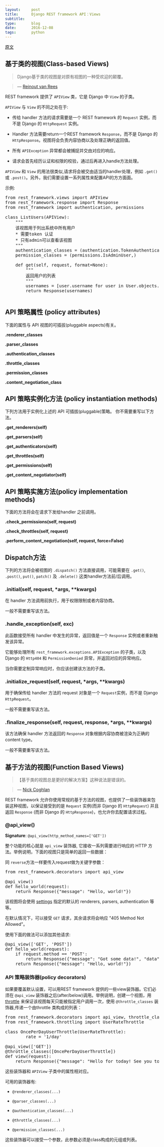 ```yaml
---
layout:     post
title:      Django REST framework API：Views
subtitle:   
type:       blog
date:       2016-12-08
tags:       python
---
```


[原文](http://www.django-rest-framework.org/api-guide/views/)

## 基于类的视图(Class-based Views)

>Django基于类的视图是对原有视图的一种受欢迎的颠覆。

>— [Reinout van Rees](http://reinout.vanrees.org/weblog/2011/08/24/class-based-views-usage.html)

REST framework 提供了 `APIView` 类，它是 Django 中 `View` 的子类。

`APIView` 与 `View` 的不同之处在于:

- 传给 handler 方法的请求需要是一个 REST framework 的 `Request` 实例，而不是 Django 的 `HttpRequest` 实例。

- Handler 方法需要return一个REST framework `Response`，而不是 Django 的 `HttpResponse`。视图将会负责内容协商以及处理正确的返回值。

- 所有 `APIException` 异常都会被捕捉并交由对应的响应。

- 请求会首先经历认证和权限的校验，通过后再进入handle方法处理。

 `APIView` 和 `View` 的用法很类似,请求将会被交由适当的handler处理，例如 `.get()` 或 `.post()`。另外，我们需要设置一系列属性来配置API的方方面面。

示例:

<pre>
from rest_framework.views import APIView
from rest_framework.response import Response
from rest_framework import authentication, permissions

class ListUsers(APIView):
    """
    该视图用于列出系统中所有用户
    * 需要token 认证
    * 只有admin可以查看该视图
    """
    authentication_classes = (authentication.TokenAuthentication,)
    permission_classes = (permissions.IsAdminUser,)

    def get(self, request, format=None):
        """
        返回用户的列表
        """
        usernames = [user.username for user in User.objects.all()]
        return Response(usernames)

</pre>

## API 策略属性 (policy attributes)

下面的属性与 API 视图的可插拔(pluggable aspects)有关。

**.renderer_classes**

**.parser_classes**

**.authentication_classes**

**.throttle_classes**

**.permission_classes**

**.content_negotiation_class**

## API 策略实例化方法 (policy instantiation methods)

下列方法用于实例化上述的 API 可插拔(pluggable)策略。 你不需要重写以下方法。

**.get_renderers(self)**

**.get_parsers(self)**

**.get_authenticators(self)**

**.get_throttles(self)**

**.get_permissions(self)**

**.get_content_negotiator(self)**

## API 策略实施方法(policy implementation methods)

下面的方法将会在请求下发给handler 之前调用。

**.check_permissions(self, request)**

**.check_throttles(self, request)**

**.perform_content_negotiation(self, request, force=False)**

## Dispatch方法

下列的方法将会被视图的 `.dispatch()` 方法直接调用，可能需要在 `.get()`, `.post()`, `put()`, `patch()` 及 `.delete()` 这类handler方法前/后调用。

### .initial(self, request, *args, **kwargs)

在 handler 方法调用前执行，用于权限限制或者内容协商。

一般不需要重写该方法。

### .handle_exception(self, exc)

此函数接受所有 handler 中发生的异常，返回值是一个 `Response` 实例或者重新触发该异常。

它能够处理所有 `rest_framework.exceptions.APIException` 的子类，以及 Django 的 `Http404` 和 `PermissionDenied` 异常，并返回对应的异常响应。

当你需要定制异常响应时，你应该创建该方法的子类。

### .initialize_request(self, request, *args, **kwargs)

用于确保传给 handler 方法的 request 对象是一个 `Request`实例，而不是 Django `HttpRequest`。

一般不需要重写该方法。

### .finalize_response(self, request, response, *args, **kwargs)

该方法确保 handler 方法返回的 `Response` 对象根据内容协商被渲染为正确的 content type。

一般不需要重写该方法。

## 基于方法的视图(Function Based Views)

>【基于类的视图总是更好的解决方案】这种说法是错误的。

>— [Nick Coghlan](http://www.boredomandlaziness.org/2012/05/djangos-cbvs-are-not-mistake-but.html)

REST framework 允许你使用常规的基于方法的视图，也提供了一些装饰器来包装这种视图，以保证接受到的是 `Request` 实例(而非 Django 的 `HttpRequest`) 并且返回 `Response` (而非 Django 的 `HttpResponse`)，也允许你去配置请求过程。

### @api_view()

**Signature**: `@api_view(http_method_names=['GET'])`

整个功能的核心就是 `api_view` 装饰器, 它接收一系列需要进行响应的  HTTP 方法。举例说明，下面的视图只是简单的返回一些数据：

同 `reverse`方法一样要传入request做为关键字参数：

<pre>
from rest_framework.decorators import api_view

@api_view()
def hello_world(request):
    return Response({"message": "Hello, world!"})
</pre>

该视图将会使用 [settings](http://www.django-rest-framework.org/api-guide/settings/) 指定的默认的 renderers, parsers, authentication 等等。

在默认情况下，可以接受 `GET` 请求，其余请求将会响应 "405 Method Not Allowed"。

使用下面的做法可以添加其他请求:

<pre>
@api_view(['GET', 'POST'])
def hello_world(request):
    if request.method == 'POST':
        return Response({"message": "Got some data!", "data": request.data})
    return Response({"message": "Hello, world!"})
</pre>

### API 策略装饰器(policy decorators)

如果要覆盖默认设置，可以用REST framework 提供的一些view装饰器。它们必须在 `@api_view` 装饰器之后(after/below)调用。举例说明，创建一个视图，用  [throttle](http://www.django-rest-framework.org/api-guide/throttling/)  来保证该视图每天只能被指定用户调用一次，使用 `@throttle_classes` 装饰器,传递一个由throttle 类构成的列表：

<pre>
from rest_framework.decorators import api_view, throttle_classes
from rest_framework.throttling import UserRateThrottle

class OncePerDayUserThrottle(UserRateThrottle):
        rate = '1/day'

@api_view(['GET'])
@throttle_classes([OncePerDayUserThrottle])
def view(request):
    return Response({"message": "Hello for today! See you tomorrow!"})
</pre>

这些装饰器和 `APIView` 子类中的属性相对应。

可用的装饰器有:

- `@renderer_classes(...)`

- `@parser_classes(...)`

- `@authentication_classes(...)`

- `@throttle_classes(...)`

- `@permission_classes(...)`

这些装饰器可以接受一个参数，此参数必须是class构成的元组或列表。